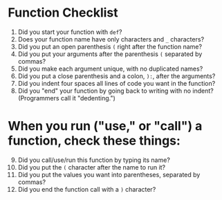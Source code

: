 # Function Checklist

1. Did you start your function with `def`?
2. Does your function name have only characters and `_` characters?
3. Did you put an open parenthesis `(` right after the function name?
4. Did you put your arguments after the parenthesis `(` separated by commas?
5. Did you make each argument unique, with no duplicated names?
6. Did you put a close parenthesis and a colon, `):`, after the arguments?
7. Did you indent four spaces all lines of code you want in the function?
8. Did you "end" your function by going back to writing with no indent? (Programmers call it "dedenting.")

# When you run ("use," or "call") a function, check these things:

9. Did you call/use/run this function by typing its name?
10. Did you put the `(` character after the name to run it?
11. Did you put the values you want into parentheses, separated by commas?
12. Did you end the function call with a `)` character?
